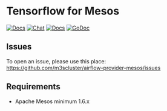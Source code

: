 # Tensorflow for Mesos

[![Docs](https://img.shields.io/static/v1?label=&message=Issues&color=brightgreen)](https://github.com/mm3scluster/airflow-provider-mesos/issues)
[![Chat](https://img.shields.io/static/v1?label=&message=Chat&color=brightgreen)](https://matrix.to/#/#mesos:matrix.aventer.biz?via=matrix.aventer.biz)
[![Docs](https://img.shields.io/static/v1?label=&message=Docs&color=brightgreen)](https://m3scluster.github.io/airflow-provider-mesos/)
[![GoDoc](https://godoc.org/github.com/AVENTER-UG/mesos-dns?status.svg)](https://godoc.org/github.com/AVENTER-UG/airflow-provider-mesos) 

## Issues

To open an issue, please use this place: https://github.com/m3scluster/airflow-provider-mesos/issues

## Requirements

- Apache Mesos minimum 1.6.x
